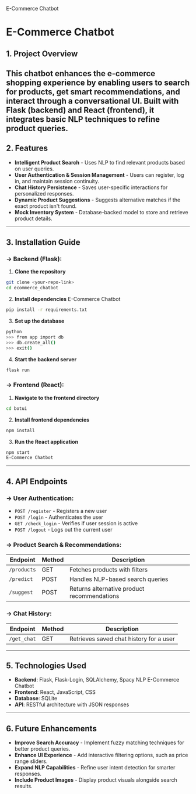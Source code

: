 E-Commerce Chatbot
# E-Commerce Chatbot
## 1. Project Overview
This chatbot enhances the e-commerce shopping experience by enabling users to search for products, get
smart recommendations, and interact through a conversational UI. Built with **Flask** (backend) and
**React** (frontend), it integrates basic **NLP techniques** to refine product queries.
---
## 2. Features
- **Intelligent Product Search** - Uses NLP to find relevant products based on user queries.
- **User Authentication & Session Management** - Users can register, log in, and maintain session
continuity.
- **Chat History Persistence** - Saves user-specific interactions for personalized responses.
- **Dynamic Product Suggestions** - Suggests alternative matches if the exact product isn't found.
- **Mock Inventory System** - Database-backed model to store and retrieve product details.
---
## 3. Installation Guide
### -> Backend (Flask):
1. **Clone the repository**
 ```bash
 git clone <your-repo-link>
 cd ecommerce_chatbot
 ```
2. **Install dependencies**
E-Commerce Chatbot
 ```bash
 pip install -r requirements.txt
 ```
3. **Set up the database**
 ```bash
 python
 >>> from app import db
 >>> db.create_all()
 >>> exit()
 ```
4. **Start the backend server**
 ```bash
 flask run
 ```
### -> Frontend (React):
1. **Navigate to the frontend directory**
 ```bash
 cd botui
 ```
2. **Install frontend dependencies**
 ```bash
 npm install
 ```
3. **Run the React application**
 ```bash
 npm start
E-Commerce Chatbot
 ```
---
## 4. API Endpoints
### -> User Authentication:
- `POST /register` - Registers a new user
- `POST /login` - Authenticates the user
- `GET /check_login` - Verifies if user session is active
- `POST /logout` - Logs out the current user
### -> Product Search & Recommendations:
| Endpoint | Method | Description |
|--------------|--------|-------------------------------------------|
| `/products` | GET | Fetches products with filters |
| `/predict` | POST | Handles NLP-based search queries |
| `/suggest` | POST | Returns alternative product recommendations |
### -> Chat History:
| Endpoint | Method | Description |
|--------------|--------|-------------------------------------------|
| `/get_chat` | GET | Retrieves saved chat history for a user |
---
## 5. Technologies Used
- **Backend**: Flask, Flask-Login, SQLAlchemy, Spacy NLP
E-Commerce Chatbot
- **Frontend**: React, JavaScript, CSS
- **Database**: SQLite
- **API**: RESTful architecture with JSON responses
---
## 6. Future Enhancements
- **Improve Search Accuracy** - Implement fuzzy matching techniques for better product queries.
- **Enhance UI Experience** - Add interactive filtering options, such as price range sliders.
- **Expand NLP Capabilities** - Refine user intent detection for smarter responses.
- **Include Product Images** - Display product visuals alongside search results. 
